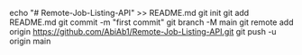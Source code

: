 echo "# Remote-Job-Listing-API" >> README.md
git init
git add README.md
git commit -m "first commit"
git branch -M main
git remote add origin https://github.com/AbiAb1/Remote-Job-Listing-API.git
git push -u origin main
